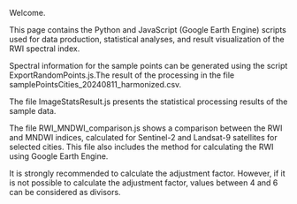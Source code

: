 Welcome.

This page contains the Python and JavaScript (Google Earth Engine) scripts used for data production, statistical analyses, and result visualization of the RWI spectral index.

Spectral information for the sample points can be generated using the script ExportRandomPoints.js.The result of the processing in the file samplePointsCities_20240811_harmonized.csv.

The file ImageStatsResult.js presents the statistical processing results of the sample data.

The file RWI_MNDWI_comparison.js shows a comparison between the RWI and MNDWI indices, calculated for Sentinel-2 and Landsat-9 satellites for selected cities. This file also includes the method for calculating the RWI using Google Earth Engine.

It is strongly recommended to calculate the adjustment factor. However, if it is not possible to calculate the adjustment factor, values between 4 and 6 can be considered as divisors.
